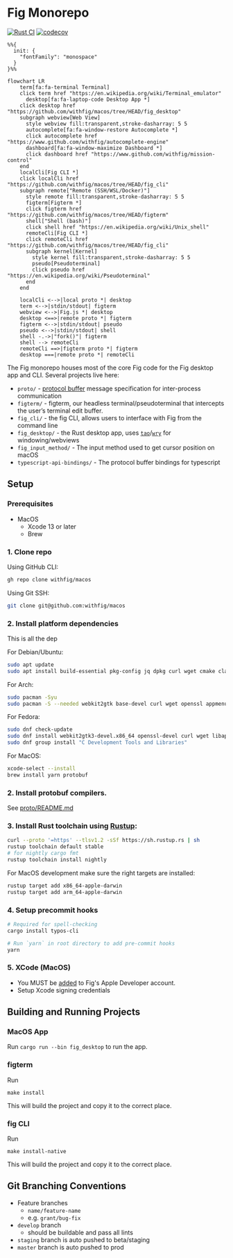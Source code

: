 # Fig Monorepo

[![Rust CI](https://github.com/withfig/macos/actions/workflows/rust-ci.yaml/badge.svg?branch=develop)](https://github.com/withfig/macos/actions/workflows/rust-ci.yaml)
[![codecov](https://codecov.io/gh/withfig/macos/branch/develop/graph/badge.svg?token=EFRYMRH32O)](https://codecov.io/gh/withfig/macos)

```mermaid
%%{
  init: {
    "fontFamily": "monospace"
  }
}%%

flowchart LR
    term[fa:fa-terminal Terminal]
    click term href "https://en.wikipedia.org/wiki/Terminal_emulator"
      desktop[fa:fa-laptop-code Desktop App *]
    click desktop href "https://github.com/withfig/macos/tree/HEAD/fig_desktop"
    subgraph webview[Web View]
      style webview fill:transparent,stroke-dasharray: 5 5
      autocomplete[fa:fa-window-restore Autocomplete *]
      click autocomplete href "https://www.github.com/withfig/autocomplete-engine"
      dashboard[fa:fa-window-maximize Dashboard *]
      click dashboard href "https://www.github.com/withfig/mission-control"
    end
    localCli[Fig CLI *]
    click localCli href "https://github.com/withfig/macos/tree/HEAD/fig_cli"
    subgraph remote["Remote (SSH/WSL/Docker)"]
      style remote fill:transparent,stroke-dasharray: 5 5
      figterm[Figterm *]
      click figterm href "https://github.com/withfig/macos/tree/HEAD/figterm"
      shell["Shell (bash)"]
      click shell href "https://en.wikipedia.org/wiki/Unix_shell"
      remoteCli[Fig CLI *]
      click remoteCli href "https://github.com/withfig/macos/tree/HEAD/fig_cli"
      subgraph kernel[Kernel]
        style kernel fill:transparent,stroke-dasharray: 5 5
        pseudo[Pseudoterminal]
        click pseudo href "https://en.wikipedia.org/wiki/Pseudoterminal"
      end
    end

    localCli <-->|local proto *| desktop
    term <-->|stdin/stdout| figterm
    webview <-->|Fig.js *| desktop
    desktop <==>|remote proto *| figterm
    figterm <-->|stdin/stdout| pseudo
    pseudo <-->|stdin/stdout| shell
    shell -.->|"fork()"| figterm
    shell --> remoteCli
    remoteCli ==>|figterm proto *| figterm
    desktop ===|remote proto *| remoteCli
```

The Fig monorepo houses most of the core Fig code for the Fig desktop app and
CLI. Several projects live here:

- `proto/` - [protocol buffer](https://developers.google.com/protocol-buffers/)
  message specification for inter-process communication
- `figterm/` - figterm, our headless terminal/pseudoterminal that intercepts the
  user’s terminal edit buffer.
- `fig_cli/` - the fig CLI, allows users to interface with Fig from the command
  line
- `fig_desktop/` - the Rust desktop app, uses
  [`tao`](https://docs.rs/tao/latest/tao/)/[`wry`](https://docs.rs/wry/latest/wry/)
  for windowing/webviews
- `fig_input_method/` - The input method used to get cursor position on macOS
- `typescript-api-bindings/` - The protocol buffer bindings for typescript

## Setup

### Prerequisites

- MacOS
  - Xcode 13 or later
  - Brew

### 1. Clone repo

Using GitHub CLI:

```bash
gh repo clone withfig/macos
```

Using Git SSH:

```bash
git clone git@github.com:withfig/macos
```

### 2. Install platform dependencies

This is all the dep

For Debian/Ubuntu:

```bash
sudo apt update
sudo apt install build-essential pkg-config jq dpkg curl wget cmake clang libssl-dev libgtk-3-dev libayatana-appindicator3-dev librsvg2-dev libdbus-1-dev libwebkit2gtk-4.1-dev libjavascriptcoregtk-4.1-dev valac libibus-1.0-dev libglib2.0-dev sqlite3
```

For Arch:

```bash
sudo pacman -Syu
sudo pacman -S --needed webkit2gtk base-devel curl wget openssl appmenu-gtk-module gtk3 libappindicator-gtk3 librsvg libvips cmake jq pkgconf
```

For Fedora:

```bash
sudo dnf check-update
sudo dnf install webkit2gtk3-devel.x86_64 openssl-devel curl wget libappindicator-gtk3 librsvg2-devel jq
sudo dnf group install "C Development Tools and Libraries"
```

For MacOS:

```bash
xcode-select --install
brew install yarn protobuf
```

### 2. Install protobuf compilers.

See
[proto/README.md](https://github.com/withfig/macos/blob/develop/proto/README.md)

### 3. Install Rust toolchain using [Rustup](https://rustup.rs):

```bash
curl --proto '=https' --tlsv1.2 -sSf https://sh.rustup.rs | sh
rustup toolchain default stable
# for nightly cargo fmt
rustup toolchain install nightly
```

For MacOS development make sure the right targets are installed:

```bash
rustup target add x86_64-apple-darwin
rustup target add arm_64-apple-darwin
```

### 4. Setup precommit hooks

```bash
# Required for spell-checking
cargo install typos-cli

# Run `yarn` in root directory to add pre-commit hooks
yarn
```

### 5. XCode (MacOS)

- You MUST be [added](https://appstoreconnect.apple.com/access/users) to Fig's
  Apple Developer account.
- Setup Xcode signing credentials

## Building and Running Projects

### MacOS App

Run `cargo run --bin fig_desktop` to run the app.

### figterm

Run

```
make install
```

This will build the project and copy it to the correct place.

### fig CLI

Run

```
make install-native
```

This will build the project and copy it to the correct place.

## Git Branching Conventions

- Feature branches
  - `name/feature-name`
  - e.g. `grant/bug-fix`
- `develop` branch
  - should be buildable and pass all lints
- `staging` branch is auto pushed to beta/staging
- `master` branch is auto pushed to prod

